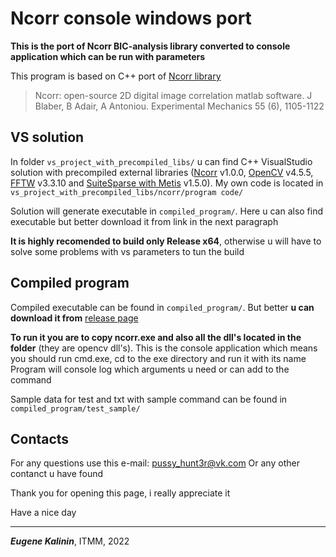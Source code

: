 # Ncorr console windows port
**This is the port of Ncorr BIC-analysis library converted to console application which can be run with parameters**

This program is based on C++ port of [Ncorr library](https://www.ncorr.com/index.php/c-port "Ncorr official website")
> Ncorr: open-source 2D digital image correlation matlab software.
> J Blaber, B Adair, A Antoniou.
> Experimental Mechanics 55 (6), 1105-1122


## VS solution

In folder `vs_project_with_precompiled_libs/` u can find C++ VisualStudio solution with precompiled external libraries ([Ncorr](https://github.com/justinblaber/ncorr_2D_cpp "Ncorr repository") v1.0.0, [OpenCV](https://opencv.org "OpenCV website") v4.5.5, [FFTW](http://fftw.org/ "FFTW website") v3.3.10 and [SuiteSparse with Metis](https://github.com/jlblancoc/suitesparse-metis-for-windows "SuiteSparse and Metis port repository") v1.5.0).
My own code is located in `vs_project_with_precompiled_libs/ncorr/program code/`

Solution will generate executable in `compiled_program/`. Here u can also find executable but better download it from link in the next paragraph

**It is highly recomended to build only Release x64**, otherwise u will have to solve some problems with vs parameters to tun the build


## Compiled program

Compiled executable can be found in `compiled_program/`. But better **u can download it from** [release page](https://github.com/jinekgames/ncorr_console_windows_port/releases/tag/v0.1 "download from github")

**To run it you are to copy ncorr.exe and also all the dll's located in the folder** (they are opencv dll's).
This is the console application which means you should run cmd.exe, cd to the exe directory and run it with its name
Program will console log which arguments u need or can add to the command

Sample data for test and txt with sample command can be found in `compiled_program/test_sample/`


## Contacts

For any questions use this e-mail: pussy_hunt3r@vk.com
Or any other contanct u have found

Thank you for opening this page, i really appreciate it

Have a nice day
***
***Eugene Kalinin***, ITMM, 2022
